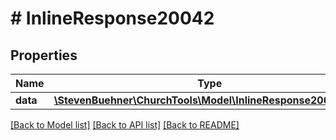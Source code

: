 # # InlineResponse20042

## Properties

Name | Type | Description | Notes
------------ | ------------- | ------------- | -------------
**data** | [**\StevenBuehner\ChurchTools\Model\InlineResponse20041Data**](InlineResponse20041Data.md) |  | [optional]

[[Back to Model list]](../../README.md#models) [[Back to API list]](../../README.md#endpoints) [[Back to README]](../../README.md)
